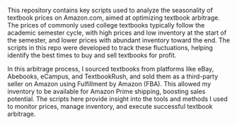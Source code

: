 This repository contains key scripts used to analyze the seasonality of textbook prices on Amazon.com, aimed at optimizing textbook arbitrage. The prices of commonly used college textbooks typically follow the academic semester cycle, with high prices and low inventory at the start of the semester, and lower prices with abundant inventory toward the end. The scripts in this repo were developed to track these fluctuations, helping identify the best times to buy and sell textbooks for profit.

In this arbitrage process, I sourced textbooks from platforms like eBay, Abebooks, eCampus, and TextbookRush, and sold them as a third-party seller on Amazon using Fulfillment by Amazon (FBA). This allowed my inventory to be available for Amazon Prime shipping, boosting sales potential. The scripts here provide insight into the tools and methods I used to monitor prices, manage inventory, and execute successful textbook arbitrage.

